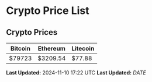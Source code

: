# Crypto Price List

## Crypto Prices
| Bitcoin | Ethereum | Litecoin |
| ------- | -------- | -------- |
| $79723 | $3209.54 | $77.88 |
**Last Updated:** 2024-11-10 17:22 UTC
**Last Updated:** $DATE$
